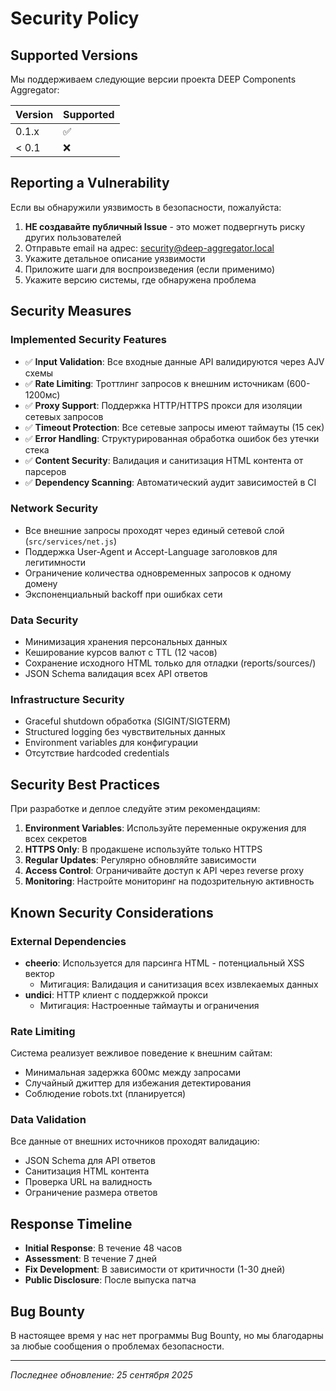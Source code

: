 # Security Policy

## Supported Versions

Мы поддерживаем следующие версии проекта DEEP Components Aggregator:

| Version | Supported          |
| ------- | ------------------ |
| 0.1.x   | :white_check_mark: |
| < 0.1   | :x:                |

## Reporting a Vulnerability

Если вы обнаружили уязвимость в безопасности, пожалуйста:

1. **НЕ создавайте публичный Issue** - это может подвергнуть риску других пользователей
2. Отправьте email на адрес: security@deep-aggregator.local
3. Укажите детальное описание уязвимости
4. Приложите шаги для воспроизведения (если применимо)
5. Укажите версию системы, где обнаружена проблема

## Security Measures

### Implemented Security Features

- ✅ **Input Validation**: Все входные данные API валидируются через AJV схемы
- ✅ **Rate Limiting**: Троттлинг запросов к внешним источникам (600-1200мс)
- ✅ **Proxy Support**: Поддержка HTTP/HTTPS прокси для изоляции сетевых запросов
- ✅ **Timeout Protection**: Все сетевые запросы имеют таймауты (15 сек)
- ✅ **Error Handling**: Структурированная обработка ошибок без утечки стека
- ✅ **Content Security**: Валидация и санитизация HTML контента от парсеров
- ✅ **Dependency Scanning**: Автоматический аудит зависимостей в CI

### Network Security

- Все внешние запросы проходят через единый сетевой слой (`src/services/net.js`)
- Поддержка User-Agent и Accept-Language заголовков для легитимности
- Ограничение количества одновременных запросов к одному домену
- Экспоненциальный backoff при ошибках сети

### Data Security

- Минимизация хранения персональных данных
- Кеширование курсов валют с TTL (12 часов)
- Сохранение исходного HTML только для отладки (reports/sources/)
- JSON Schema валидация всех API ответов

### Infrastructure Security

- Graceful shutdown обработка (SIGINT/SIGTERM)
- Structured logging без чувствительных данных
- Environment variables для конфигурации
- Отсутствие hardcoded credentials

## Security Best Practices

При разработке и деплое следуйте этим рекомендациям:

1. **Environment Variables**: Используйте переменные окружения для всех секретов
2. **HTTPS Only**: В продакшене используйте только HTTPS
3. **Regular Updates**: Регулярно обновляйте зависимости
4. **Access Control**: Ограничивайте доступ к API через reverse proxy
5. **Monitoring**: Настройте мониторинг на подозрительную активность

## Known Security Considerations

### External Dependencies

- **cheerio**: Используется для парсинга HTML - потенциальный XSS вектор
  - Митигация: Валидация и санитизация всех извлекаемых данных
- **undici**: HTTP клиент с поддержкой прокси
  - Митигация: Настроенные таймауты и ограничения

### Rate Limiting

Система реализует вежливое поведение к внешним сайтам:
- Минимальная задержка 600мс между запросами
- Случайный джиттер для избежания детектирования
- Соблюдение robots.txt (планируется)

### Data Validation

Все данные от внешних источников проходят валидацию:
- JSON Schema для API ответов
- Санитизация HTML контента
- Проверка URL на валидность
- Ограничение размера ответов

## Response Timeline

- **Initial Response**: В течение 48 часов
- **Assessment**: В течение 7 дней  
- **Fix Development**: В зависимости от критичности (1-30 дней)
- **Public Disclosure**: После выпуска патча

## Bug Bounty

В настоящее время у нас нет программы Bug Bounty, но мы благодарны за любые сообщения о проблемах безопасности.

---

*Последнее обновление: 25 сентября 2025*